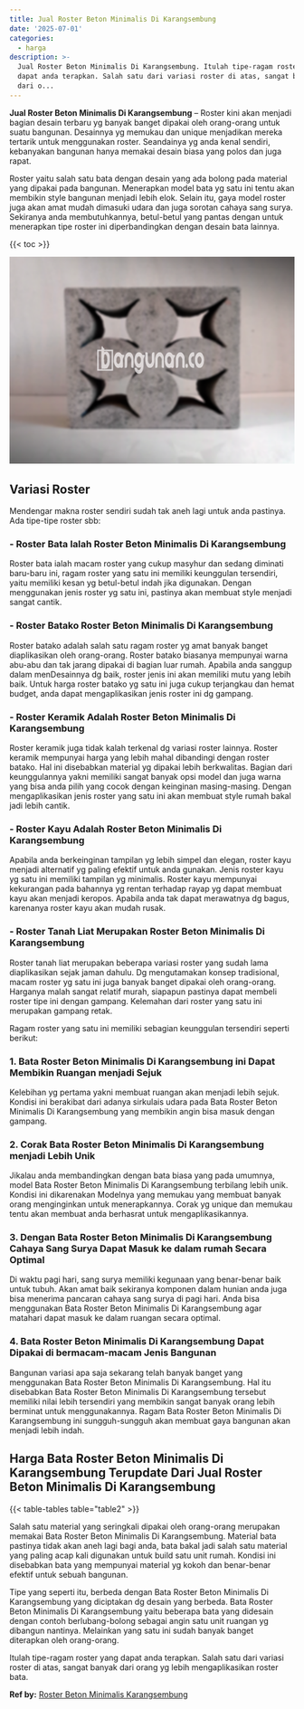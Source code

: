 ```yaml
---
title: Jual Roster Beton Minimalis Di Karangsembung
date: '2025-07-01'
categories:
  - harga
description: >-
  Jual Roster Beton Minimalis Di Karangsembung. Itulah tipe-ragam roster yang
  dapat anda terapkan. Salah satu dari variasi roster di atas, sangat banyak
  dari o...
---
```


**Jual Roster Beton Minimalis Di Karangsembung** – Roster kini akan menjadi bagian desain terbaru yg banyak banget dipakai oleh orang-orang untuk suatu bangunan. Desainnya yg memukau dan unique menjadikan mereka tertarik untuk menggunakan roster. Seandainya yg anda kenal sendiri, kebanyakan bangunan hanya memakai desain biasa yang polos dan juga rapat.

Roster yaitu salah satu bata dengan desain yang ada bolong pada material yang dipakai pada bangunan. Menerapkan model bata yg satu ini tentu akan membikin style bangunan menjadi lebih elok. Selain itu, gaya model roster juga akan amat mudah dimasuki udara dan juga sorotan cahaya sang surya. Sekiranya anda membutuhkannya, betul-betul yang pantas dengan untuk menerapkan tipe roster ini diperbandingkan dengan desain bata lainnya.

{{< toc >}}

![Jual Roster Beton Minimalis Di Karangsembung](/images/bata-roster-minimalis-22.png)

## Variasi Roster

Mendengar makna roster sendiri sudah tak aneh lagi untuk anda pastinya. Ada tipe-tipe roster sbb:

### \- Roster Bata Ialah Roster Beton Minimalis Di Karangsembung

Roster bata ialah macam roster yang cukup masyhur dan sedang diminati baru-baru ini, ragam roster yang satu ini memiliki keunggulan tersendiri, yaitu memiliki kesan yg betul-betul indah jika digunakan. Dengan menggunakan jenis roster yg satu ini, pastinya akan membuat style menjadi sangat cantik.

### \- Roster Batako Roster Beton Minimalis Di Karangsembung

Roster batako adalah salah satu ragam roster yg amat banyak banget diaplikasikan oleh orang-orang. Roster batako biasanya mempunyai warna abu-abu dan tak jarang dipakai di bagian luar rumah. Apabila anda sanggup dalam menDesainnya dg baik, roster jenis ini akan memiliki mutu yang lebih baik. Untuk harga roster batako yg satu ini juga cukup terjangkau dan hemat budget, anda dapat mengaplikasikan jenis roster ini dg gampang.

### \- Roster Keramik Adalah Roster Beton Minimalis Di Karangsembung

Roster keramik juga tidak kalah terkenal dg variasi roster lainnya. Roster keramik mempunyai harga yang lebih mahal dibandingi dengan roster batako. Hal ini disebabkan material yg dipakai lebih berkwalitas. Bagian dari keunggulannya yakni memiliki sangat banyak opsi model dan juga warna yang bisa anda pilih yang cocok dengan keinginan masing-masing. Dengan mengaplikasikan jenis roster yang satu ini akan membuat style rumah bakal jadi lebih cantik.

### \- Roster Kayu Adalah Roster Beton Minimalis Di Karangsembung

Apabila anda berkeinginan tampilan yg lebih simpel dan elegan, roster kayu menjadi alternatif yg paling efektif untuk anda gunakan. Jenis roster kayu yg satu ini memiliki tampilan yg minimalis. Roster kayu mempunyai kekurangan pada bahannya yg rentan terhadap rayap yg dapat membuat kayu akan menjadi keropos. Apabila anda tak dapat merawatnya dg bagus, karenanya roster kayu akan mudah rusak.

### \- Roster Tanah Liat Merupakan Roster Beton Minimalis Di Karangsembung

Roster tanah liat merupakan beberapa variasi roster yang sudah lama diaplikasikan sejak jaman dahulu. Dg mengutamakan konsep tradisional, macam roster yg satu ini juga banyak banget dipakai oleh orang-orang. Harganya malah sangat relatif murah, siapapun pastinya dapat membeli roster tipe ini dengan gampang. Kelemahan dari roster yang satu ini merupakan gampang retak.

Ragam roster yang satu ini memiliki sebagian keunggulan tersendiri seperti berikut:

### 1\. Bata Roster Beton Minimalis Di Karangsembung ini Dapat Membikin Ruangan menjadi Sejuk

Kelebihan yg pertama yakni membuat ruangan akan menjadi lebih sejuk. Kondisi ini berakibat dari adanya sirkulais udara pada Bata Roster Beton Minimalis Di Karangsembung yang membikin angin bisa masuk dengan gampang.

### 2\. Corak Bata Roster Beton Minimalis Di Karangsembung menjadi Lebih Unik

Jikalau anda membandingkan dengan bata biasa yang pada umumnya, model Bata Roster Beton Minimalis Di Karangsembung terbilang lebih unik. Kondisi ini dikarenakan Modelnya yang memukau yang membuat banyak orang menginginkan untuk menerapkannya. Corak yg unique dan memukau tentu akan membuat anda berhasrat untuk mengaplikasikannya.

### 3\. Dengan Bata Roster Beton Minimalis Di Karangsembung Cahaya Sang Surya Dapat Masuk ke dalam rumah Secara Optimal

Di waktu pagi hari, sang surya memiliki kegunaan yang benar-benar baik untuk tubuh. Akan amat baik sekiranya komponen dalam hunian anda juga bisa menerima pancaran cahaya sang surya di pagi hari. Anda bisa menggunakan Bata Roster Beton Minimalis Di Karangsembung agar matahari dapat masuk ke dalam ruangan secara optimal.

### 4\. Bata Roster Beton Minimalis Di Karangsembung Dapat Dipakai di bermacam-macam Jenis Bangunan

Bangunan variasi apa saja sekarang telah banyak banget yang menggunakan Bata Roster Beton Minimalis Di Karangsembung. Hal itu disebabkan Bata Roster Beton Minimalis Di Karangsembung tersebut memiliki nilai lebih tersendiri yang membikin sangat banyak orang lebih berminat untuk menggunakannya. Ragam Bata Roster Beton Minimalis Di Karangsembung ini sungguh-sungguh akan membuat gaya bangunan akan menjadi lebih indah.

## Harga Bata Roster Beton Minimalis Di Karangsembung Terupdate Dari Jual Roster Beton Minimalis Di Karangsembung

{{< table-tables table="table2" >}}

Salah satu material yang seringkali dipakai oleh orang-orang merupakan memakai Bata Roster Beton Minimalis Di Karangsembung. Material bata pastinya tidak akan aneh lagi bagi anda, bata bakal jadi salah satu material yang paling acap kali digunakan untuk build satu unit rumah. Kondisi ini disebabkan bata yang mempunyai material yg kokoh dan benar-benar efektif untuk sebuah bangunan.

Tipe yang seperti itu, berbeda dengan Bata Roster Beton Minimalis Di Karangsembung yang diciptakan dg desain yang berbeda. Bata Roster Beton Minimalis Di Karangsembung yaitu beberapa bata yang didesain dengan contoh berlubang-bolong sebagai angin satu unit ruangan yg dibangun nantinya. Melainkan yang satu ini sudah banyak banget diterapkan oleh orang-orang.

Itulah tipe-ragam roster yang dapat anda terapkan. Salah satu dari variasi roster di atas, sangat banyak dari orang yg lebih mengaplikasikan roster bata.

**Ref by:** [Roster Beton Minimalis Karangsembung](https://id.wikipedia.org/wiki/Roster)
